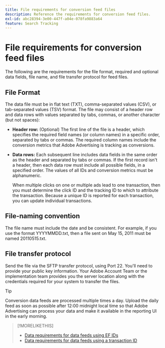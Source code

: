 ```yaml
---
title: File requirements for conversion feed files
description: Reference the requirements for conversion feed files.
exl-id: abc28394-3e00-447f-a04e-078fa9883a64
feature: Search Tracking
---
```

# File requirements for conversion feed files

The following are the requirements for the file format, required and optional data fields, file name, and file transfer protocol for feed files.

## File Format

The data file must be in flat text (TXT), comma-separated values (CSV), or tab-separated values (TSV) format. The file may consist of a header row and data rows with values separated by tabs, commas, or another character (but not spaces):

* **Header row:** (Optional) The first line of the file is a header, which specifies the required field names (or column names) in a specific order, separated by tabs or commas. The required column names include the conversion metrics that Adobe Advertising is tracking as conversions.

* **Data rows:** Each subsequent line includes data fields in the same order as the header and separated by tabs or commas. If the first record isn't a header, then each data row must include all possible fields, in a specified order. The values of all IDs and conversion metrics must be alphanumeric.

  When multiple clicks on one or multiple ads lead to one transaction, then you must determine the click ID and the tracking ID to which to attribute the transaction. Because a unique ID is reported for each transaction, you can update individual transactions.

## File-naming convention

The file name must include the date and be consistent. For example, if you use the format YYYYMMDD.txt, then a file sent on May 15, 2011 must be named 20110515.txt.

## File transfer protocol

Send the file via the SFTP transfer protocol, using Port 22. You'll need to provide your public key information.  Your Adobe Account Team or the implementation team provides you the server location along with the credentials required for your system to transfer the files.

>[!TIP]
>
>Conversion data feeds are processed multiple times a day. Upload the daily feed as soon as possible after 12:00 midnight local time so that Adobe Advertising can process your data and make it available in the reporting UI in the early morning.

>[!MORELIKETHIS]
>
>* [Data requirements for data feeds using EF IDs](/help/search-social-commerce/tracking/feed-ef-id-data-requirements.md)
>* [Data requirements for data feeds using a transaction ID](/help/search-social-commerce/tracking/feed-transaction-id-data-requirements.md)
